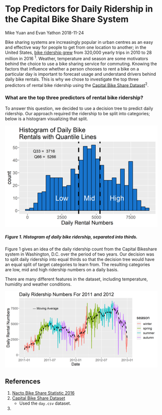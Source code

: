 Top Predictors for Daily Ridership in the Capital Bike Share System
================
Mike Yuan and Evan Yathon
2018-11-24

Bike sharing systems are increasingly popular in urban centres as an easy and effective way for people to get from one location to another; in the United States, [bike ridership grew](https://nacto.org/bike-share-statistics-2016/) from 320,000 yearly trips in 2010 to 28 million in 2016 <sup>1</sup>. Weather, temperature and season are some motivators behind the choice to use a bike sharing service for commuting. Knowing the factors that influence whether a person chooses to rent a bike on a particular day is important to forecast usage and understand drivers behind daily bike rentals. This is why we chose to investigate the top three predictors of rental bike ridership using the [Capital Bike Share Dataset](https://archive.ics.uci.edu/ml/datasets/bike+sharing+dataset)<sup>2</sup>.

### What are the top three predictors of rental bike ridership?

To answer this question, we decided to use a decision tree to predict daily ridership. Our approach required the ridership to be split into categories; below is a histogram visualizing that split.

![Figure 1](img/plot_ridership_histo.png)

##### Figure 1. Histogram of daily bike ridership, separated into thirds.

Figure 1 gives an idea of the daily ridership count from the Capital Bikeshare system in Washington, D.C. over the period of two years. Our decision was to split daily ridership into equal thirds so that the decision tree would have an equal split of target categories to learn from. The resulting categories are low, mid and high ridership numbers on a daily basis.

There are many different features in the dataset, including temperature, humidity and weather conditions.

![Figure 2](img/plot_rider_by_date.png)

References
----------

1.  [Nacto Bike Share Statistic 2016](https://nacto.org/bike-share-statistics-2016/)
2.  [Capital Bike Share Dataset](https://archive.ics.uci.edu/ml/datasets/bike+sharing+dataset)
    -   Used the `day.csv` dataset.
3.
